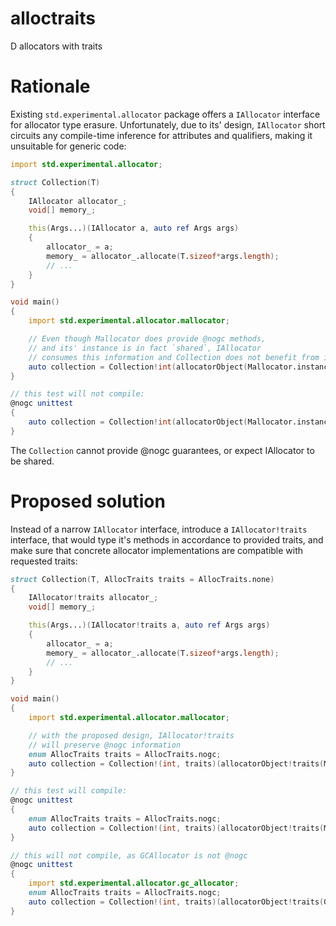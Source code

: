 # alloctraits
D allocators with traits

# Rationale
Existing `std.experimental.allocator` package offers a `IAllocator` interface
for allocator type erasure. Unfortunately, due to its' design, `IAllocator`
short circuits any compile-time inference for attributes and qualifiers, making
it unsuitable for generic code:

```D
import std.experimental.allocator;

struct Collection(T)
{
    IAllocator allocator_;
    void[] memory_;

    this(Args...)(IAllocator a, auto ref Args args)
    {
        allocator_ = a;
        memory_ = allocator_.allocate(T.sizeof*args.length);
        // ...
    }
}

void main()
{
    import std.experimental.allocator.mallocator;

    // Even though Mallocator does provide @nogc methods,
    // and its' instance is in fact `shared`, IAllocator
    // consumes this information and Collection does not benefit from it
    auto collection = Collection!int(allocatorObject(Mallocator.instance));
}

// this test will not compile:
@nogc unittest
{
    auto collection = Collection!int(allocatorObject(Mallocator.instance));
}
```

The `Collection` cannot provide @nogc guarantees, or expect IAllocator to be
shared.

# Proposed solution
Instead of a narrow `IAllocator` interface, introduce a `IAllocator!traits`
interface, that would type it's methods in accordance to provided traits, and
make sure that concrete allocator implementations are compatible with requested
traits:

```D
struct Collection(T, AllocTraits traits = AllocTraits.none)
{
    IAllocator!traits allocator_;
    void[] memory_;

    this(Args...)(IAllocator!traits a, auto ref Args args)
    {
        allocator_ = a;
        memory_ = allocator_.allocate(T.sizeof*args.length);
        // ...
    }
}

void main()
{
    import std.experimental.allocator.mallocator;

    // with the proposed design, IAllocator!traits
    // will preserve @nogc information
    enum AllocTraits traits = AllocTraits.nogc;
    auto collection = Collection!(int, traits)(allocatorObject!traits(Mallocator.instance));
}

// this test will compile:
@nogc unittest
{
    enum AllocTraits traits = AllocTraits.nogc;
    auto collection = Collection!(int, traits)(allocatorObject!traits(Mallocator.instance));
}

// this will not compile, as GCAllocator is not @nogc
@nogc unittest
{
    import std.experimental.allocator.gc_allocator;
    enum AllocTraits traits = AllocTraits.nogc;
    auto collection = Collection!(int, traits)(allocatorObject!traits(GCAllocator.instance));
}
```
